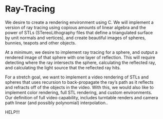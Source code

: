# Ray-Tracing
We desire to create a rendering environment using C. We will implement a version of ray tracing using copious amounts of linear algebra and the power of STLs (STereoLithography files that define a triangulated surface by unit normals and vertices), and create beautiful images of spheres, bunnies, teapots and other objects.

At a minimum, we desire to implement ray tracing for a sphere, and output a rendered image of that sphere with one layer of reflection. This will require detecting where the ray intersects the sphere, calculating the reflected ray, and calculating the light source that the reflected ray hits.

For a stretch goal, we want to implement a video rendering of STLs and spheres that uses recursion to back-propagate the ray’s path as it reflects and refracts off of the objects in the video. With this, we would also like to implement color rendering, full STL rendering, and custom environments. Our definition of full video capability, includes turntable renders and camera path linear (and possibly polynomial) interpolation..

HELP!!!
